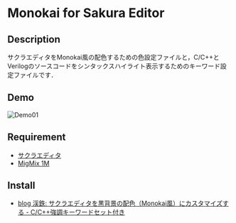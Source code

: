 ﻿Monokai for Sakura Editor
========

## Description
サクラエディタをMonokai風の配色するための色設定ファイルと，C/C++とVerilogのソースコードをシンタックスハイライト表示するためのキーワード設定ファイルです．

## Demo
![Demo01](https://lh3.googleusercontent.com/-LnsNAFIaFDI/VXxEWNsXaxI/AAAAAAAACpo/FOjopE_-cpE/s800/sakura_monokai_01.png)

## Requirement
* [サクラエディタ](http://sakura-editor.sourceforge.net/)
* [MigMix 1M](http://mix-mplus-ipa.osdn.jp/migmix/)

## Install
* [blog 渓鉄: サクラエディタを黒背景の配色（Monokai風）にカスタマイズする - C/C++強調キーワードセット付き](http://keitetsu.blogspot.jp/2015/06/monokai-cc.html)
